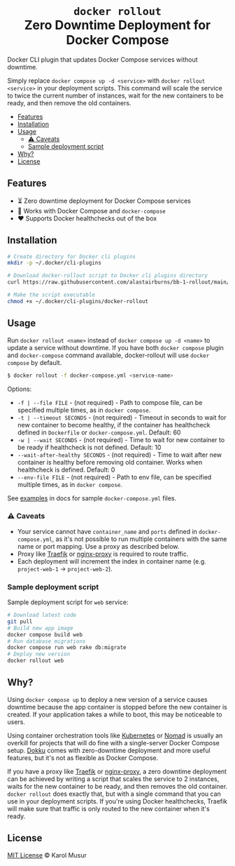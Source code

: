 <h1 align="center">
<code>docker rollout</code><br>
Zero Downtime Deployment for Docker Compose
</h1>

Docker CLI plugin that updates Docker Compose services without downtime.

Simply replace `docker compose up -d <service>` with `docker rollout <service>` in your deployment scripts. This command will scale the service to twice the current number of instances, wait for the new containers to be ready, and then remove the old containers.

- [Features](#features)
- [Installation](#installation)
- [Usage](#usage)
  - [⚠️ Caveats](#️-caveats)
  - [Sample deployment script](#sample-deployment-script)
- [Why?](#why)
- [License](#license)

## Features

- ⏳ Zero downtime deployment for Docker Compose services
- 🐳 Works with Docker Compose and `docker-compose`
- ❤️ Supports Docker healthchecks out of the box

## Installation

```bash
# Create directory for Docker cli plugins
mkdir -p ~/.docker/cli-plugins

# Download docker-rollout script to Docker cli plugins directory
curl https://raw.githubusercontent.com/alastairburns/bb-1-rollout/main/docker-rollout -o ~/.docker/cli-plugins/docker-rollout

# Make the script executable
chmod +x ~/.docker/cli-plugins/docker-rollout
```

## Usage

Run `docker rollout <name>` instead of `docker compose up -d <name>` to update a service without downtime. If you have both `docker compose` plugin and `docker-compose` command available, docker-rollout will use `docker compose` by default.

```bash
$ docker rollout -f docker-compose.yml <service-name>
```

Options:

- `-f | --file FILE` - (not required) - Path to compose file, can be specified multiple times, as in `docker compose`.
- `-t | --timeout SECONDS` - (not required) - Timeout in seconds to wait for new container to become healthy, if the container has healthcheck defined in `Dockerfile` or `docker-compose.yml`. Default: 60
- `-w | --wait SECONDS` - (not required) - Time to wait for new container to be ready if healthcheck is not defined. Default: 10
- `--wait-after-healthy SECONDS` - (not required) - Time to wait after new container is healthy before removing old container. Works when healthcheck is defined. Default: 0
- `--env-file FILE` - (not required) - Path to env file, can be specified multiple times, as in `docker compose`.

See [examples](https://docker-rollout.wowu.dev/examples/) in docs for sample `docker-compose.yml` files.

### ⚠️ Caveats

- Your service cannot have `container_name` and `ports` defined in `docker-compose.yml`, as it's not possible to run multiple containers with the same name or port mapping. Use a proxy as described below.
- Proxy like [Traefik](https://github.com/traefik/traefik) or [nginx-proxy](https://github.com/nginx-proxy/nginx-proxy) is required to route traffic.
- Each deployment will increment the index in container name (e.g. `project-web-1` -> `project-web-2`).

### Sample deployment script

Sample deployment script for `web` service:

```bash
# Download latest code
git pull
# Build new app image
docker compose build web
# Run database migrations
docker compose run web rake db:migrate
# Deploy new version
docker rollout web
```

## Why?

Using `docker compose up` to deploy a new version of a service causes downtime because the app container is stopped before the new container is created.
If your application takes a while to boot, this may be noticeable to users.

Using container orchestration tools like [Kubernetes](https://kubernetes.io/) or [Nomad](https://www.nomadproject.io/) is usually an overkill for projects that will do fine with a single-server Docker Compose setup. [Dokku](https://github.com/dokku/dokku) comes with zero-downtime deployment and more useful features, but it's not as flexible as Docker Compose.

If you have a proxy like [Traefik](https://github.com/traefik/traefik) or [nginx-proxy](https://github.com/nginx-proxy/nginx-proxy), a zero downtime deployment can be achieved by writing a script that scales the service to 2 instances, waits for the new container to be ready, and then removes the old container.
`docker rollout` does exactly that, but with a single command that you can use in your deployment scripts.
If you're using Docker healthchecks, Traefik will make sure that traffic is only routed to the new container when it's ready.

## License

[MIT License](LICENSE) &copy; Karol Musur
